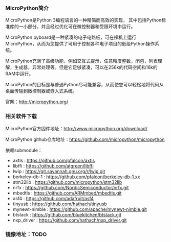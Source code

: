 ### MicroPython简介

MicroPython是Python 3编程语言的一种精简而高效的实现， 其中包括Python标准库的一小部分，并且经过优化可在微控制器和受限环境中运行。

MicroPython pyboard是一种紧凑的电子电路板，可在裸机上运行MicroPython，从而为您提供了可用于控制各种电子项目的低级Python操作系统。

MicroPython充满了高级功能，例如交互式提示，任意精度整数，闭包，列表理解，生成器，异常处理等。但是它足够紧凑，可以在256k的代码空间和16k的RAM中运行。

MicroPython的目标是与普通Python尽可能兼容，从而使您可以轻松地将代码从桌面传输到微控制器或嵌入式系统。

官网：http://micropython.org/

### 相关软件下载

MicroPython官方固件地址：http://www.micropython.org/download/

MicroPython github仓库地址：https://github.com/micropython/micropython

依赖submodule：

- axtls : https://github.com/pfalcon/axtls
- libffi : https://github.com/atgreen/libffi
- lwip : https://git.savannah.gnu.org/r/lwip.git
- berkeley-db-1 : https://github.com/pfalcon/berkeley-db-1.xx
- stm32lib : https://github.com/micropython/stm32lib
- nrfx : https://github.com/NordicSemiconductor/nrfx.git
- mbedtls : https://github.com/ARMmbed/mbedtls.git
- asf4 : https://github.com/adafruit/asf4
- tinyusb : https://github.com/hathach/tinyusb
- mynewt-nimble : https://github.com/apache/mynewt-nimble.git
- btstack : https://github.com/bluekitchen/btstack.git
- nxp_driver : https://github.com/hathach/nxp_driver.git

### 镜像地址：TODO

<ul id="packs-list">

</ul>

